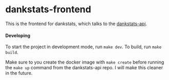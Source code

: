 # dankstats-frontend

This is the frontend for dankstats, which talks to the [dankstats-api](https://github.com/jonleopard/dankstats-api).

#### Developing

To start the project in development mode, run `make dev`. To build, run `make
build`.

Make sure to you create the docker image with `make create` before running the
`make up` command from the dankstats-api repo. I will make this cleaner in the
future.



